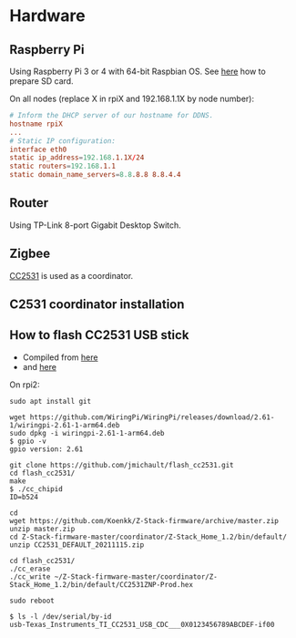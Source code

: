# Hardware

## Raspberry Pi

Using Raspberry Pi 3 or 4 with 64-bit Raspbian OS. See [here](https://projects.raspberrypi.org/en/projects/raspberry-pi-setting-up/2) how to prepare SD card.

On all nodes (replace X in rpiX and 192.168.1.1X by node number):

```/etc/dhcpcd.conf
# Inform the DHCP server of our hostname for DDNS.
hostname rpiX
...
# Static IP configuration:
interface eth0
static ip_address=192.168.1.1X/24
static routers=192.168.1.1
static domain_name_servers=8.8.8.8 8.8.4.4
```

## Router

Using TP-Link 8-port Gigabit Desktop Switch.

## Zigbee

[CC2531](https://www.ti.com/product/CC2531) is used as a coordinator.

## C2531 coordinator installation

## How to flash CC2531 USB stick

* Compiled from [here](https://www.zigbee2mqtt.io/guide/adapters/flashing/alternative_flashing_methods.html)
* and [here](https://lemariva.com/blog/2019/08/zigbee-flashing-cc2531-using-raspberry-pi-without-cc-debugger)

On rpi2:

```console
sudo apt install git

wget https://github.com/WiringPi/WiringPi/releases/download/2.61-1/wiringpi-2.61-1-arm64.deb
sudo dpkg -i wiringpi-2.61-1-arm64.deb 
$ gpio -v
gpio version: 2.61

git clone https://github.com/jmichault/flash_cc2531.git
cd flash_cc2531/
make
$ ./cc_chipid 
ID=b524

cd
wget https://github.com/Koenkk/Z-Stack-firmware/archive/master.zip
unzip master.zip 
cd Z-Stack-firmware-master/coordinator/Z-Stack_Home_1.2/bin/default/
unzip CC2531_DEFAULT_20211115.zip 

cd flash_cc2531/
./cc_erase 
./cc_write ~/Z-Stack-firmware-master/coordinator/Z-Stack_Home_1.2/bin/default/CC2531ZNP-Prod.hex 

sudo reboot

$ ls -l /dev/serial/by-id
usb-Texas_Instruments_TI_CC2531_USB_CDC___0X0123456789ABCDEF-if00
```
